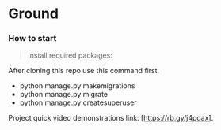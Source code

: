 # Ground

### How to start
>Install required packages:

After cloning this repo use this command first.
* python manage.py makemigrations
* python manage.py migrate
* python manage.py createsuperuser


Project quick video demonstrations link: [https://rb.gy/j4pdax].